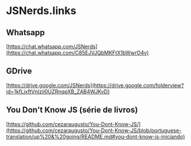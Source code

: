 # JSNerds.links

## Whatsapp
[https://chat.whatsapp.com/JSNerds](https://chat.whatsapp.com/C85EJVJQbMKFtX1bWwrO4v)

## GDrive
[https://drive.google.com/JSNerds](https://drive.google.com/folderview?id=1kfLjxftVnIziI0UZRnqpXB_ZAB4WJKvD)

## You Don't Know JS (série de livros)
[https://github.com/cezaraugusto/You-Dont-Know-JS/](https://github.com/cezaraugusto/You-Dont-Know-JS/blob/portuguese-translation/up%20&%20going/README.md#you-dont-know-js-iniciando)


